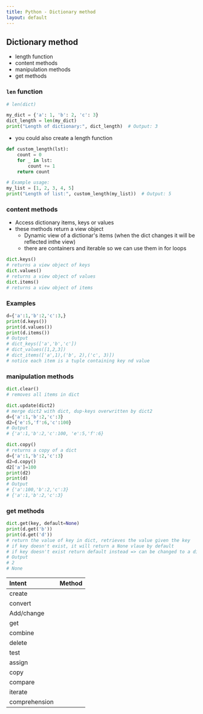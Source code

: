 ```yaml
---
title: Python - Dictionary method
layout: default
---
```


## Dictionary method

* length function
* content methods
* manipulation methods
* get methods

### `len` function

```python
# len(dict)

my_dict = {'a': 1, 'b': 2, 'c': 3}
dict_length = len(my_dict)
print("Length of dictionary:", dict_length)  # Output: 3
```

* you could also create a length function

```python
def custom_length(lst):
    count = 0
    for _ in lst:
        count += 1
    return count

# Example usage:
my_list = [1, 2, 3, 4, 5]
print("Length of list:", custom_length(my_list))  # Output: 5
```

### content methods

* Access dictionary items, keys or values
* these methods return a view object
  * Dynamic view of a dictionar's items (when the dict changes it will be reflected inthe view)
  * there are containers and iterable so we can use them in for loops

```python
dict.keys()
# returns a view object of keys
dict.values()
# returns a view object of values
dict.items()
# returns a view object of items
```

### Examples

```python
d={'a':1,'b':2,'c':3,}
print(d.keys())
print(d.values())
print(d.items())
# Output
# dict_keys(['a','b','c'])
# dict_values([1,2,3])
# dict_items(['a',1),('b', 2),('c', 3)])
# notice each item is a tuple containing key nd value
```


### manipulation methods

```python
dict.clear()
# removes all items in dict

dict.update(dict2)
# merge dict2 with dict, dup-keys overwritten by dict2
d={'a':1,'b':2,'c':3}
d2={'e':5,'f':6,'c':100}
# Output
# {'a':1,'b':2,'c':100, 'e':5,'f':6}

dict.copy()
# returns a copy of a dict
d={'a':1,'b':2,'c':3}
d2=d.copy()
d2['a']=100
print(d2)
print(d)
# Output
# {'a':100,'b':2,'c':3}
# {'a':1,'b':2,'c':3}
```

### get methods

```python
dict.get(key, default=None)
print(d.get('b'))
print(d.get('d'))
# return the value of key in dict, retrieves the value given the key
# if key doesn't exist, it will return a None vlaue by default
# if key doesn't exist return default instead => can be changed to a different value
# Output
# 2
# None
```

| Intent        |  Method         |
|:-------------|:------------------|
| create |
| convert |
| Add/change |
| get |
| combine |
| delete |
| test |
| assign |
| copy |
| compare |
| iterate |
| comprehension |

